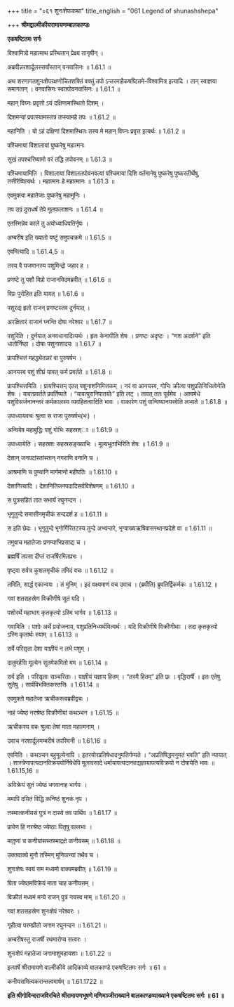 +++
title = "०६१ शुनःशेफकथा"
title_english = "061 Legend of shunashshepa"

+++
**श्रीमद्वाल्मीकीयरामायणम्बालकाण्डः**

**एकषष्टितमः सर्गः**

विश्वामित्रो महात्माथ प्रस्थितान् प्रेक्ष्य तानृषीन् ।

अब्रवीन्नरशार्दूलस्सर्वांस्तान् वनवासिनः ॥ 1.61.1 ॥

अथ शरणागतशुनःशेपरक्षणोचितशक्तिं वक्तुं तपो ऽन्तरमाहैकषष्टितमे–विश्वामित्र इत्यादि । तान् स्वाज्ञया समागतान् । वनवासिनः स्वतपोवनवासिनः ॥ 1.61.1 ॥

महान् विघ्नः प्रवृत्तो ऽयं दक्षिणामास्थितो दिशम् ।

दिशमन्यां प्रपत्स्यामस्तत्र तप्स्यामहे तपः ॥ 1.61.2 ॥

महानिति । यो ऽहं दक्षिणां दिशमास्थितः तस्य मे महान् विघ्नः प्रवृत्त इत्यर्थः ॥ 1.61.2 ॥

पश्चिमायां विशालायां पुष्करेषु महात्मनः

सुखं तपश्चरिष्यामो वरं तद्धि तपोवनम् ॥ 1.61.3 ॥

पश्चिमायामिति । विशालायां विशालतपोवनवत्यां पश्चिमायां दिशि वर्तमानेषु पुष्करेषु पुष्करतीर्थेषु, तत्तीरेष्वित्यर्थः । महात्मनः हे महात्मानः ॥ 1.61.3 ॥

एवमुक्त्वा महातेजाः पुष्करेषु महामुनिः ।

तप उग्रं दुराधर्षं तेपे मूलफलाशनः ॥ 1.61.4 ॥

एतस्मिन्नेव काले तु अयोध्याधिपतिर्नृपः ।

अम्बरीष इति ख्यातो यष्टुं समुपचक्रमे ॥ 1.61.5 ॥

एवमित्यादि ॥ 1.61.4,5 ॥

तस्य वै यजमानस्य पशुमिन्द्रो जहार ह ।

प्रणष्टे तु पशौ विप्रो राजानमिदमब्रवीत् ॥ 1.61.6 ॥

विप्रः पुरोहित इति यावत् ॥ 1.61.6 ॥

पशुरद्य हृतो राजन् प्रणष्टस्तव दुर्नयात् ।

अरक्षितारं राजानं घ्नन्ति दोषा नरेश्वर ॥ 1.61.7 ॥

पशुरिति । दुर्नयात् अनवधानादित्यर्थः । हृतः केनापीति शेषः । प्रणष्टः अदृष्टः । “णश अदर्शने” इति धातोर्निष्ठा । दोषाः पशुनाशादयः ॥ 1.61.7 ॥

प्रायश्चित्तं महद्ध्येतन्नरं वा पुरुषर्षभ ।

आनयस्व पशुं शीघ्रं यावत् कर्म प्रवर्तते ॥ 1.61.8 ॥

प्रायश्चित्तमिति । प्रायश्चित्तम् एतत् पशुनाशनिमित्तकम् । नरं वा आनयस्व, गोभिः क्रीत्वा पशुप्रतिनिधित्वेनेति शेषः । यावत्प्रवर्तते प्रवर्तिष्यते । “यावत्पुरानिपातयोः” इति लट् । तावत् ततः पूर्वमेव । अश्वमेधे पशुविसर्जनानन्तरं कर्मकालस्य व्यवहितत्वादिति भावः । वाकारेण पशुं वान्विष्यानयस्वेति लभ्यते ॥ 1.61.8 ॥

उपाध्यायवचः श्रुत्वा स राजा पुरुषर्षभ(भः) ।

अन्वियेष महाबुद्धिः पशुं गोभिः सहस्रश्ाः ॥ 1.61.9 ॥

उपाध्यायेति । सहस्रशः सहस्रसङ्ख्याभिः । मूल्यभूताभिरिति शेषः ॥ 1.61.9 ॥

देशान् जनपदांस्तांस्तान् नगराणि वनानि च ।

आश्रमाणि च पुण्यानि मार्गमाणो महीपतिः ॥ 1.61.10 ॥

देशानित्यादि । देशानितिजनपदादिसर्वविशेषणम् ॥ 1.61.10 ॥

स पुत्रसहितं तात सभार्यं रघुनन्दन ।

भृगुतुन्दे समासीनमृचीकं सन्ददर्श ह ॥ 1.61.11 ॥

स इति छेदः । भृगुतुन्दे भृगोर्गिरितटस्य तुन्दे अभ्यन्तरे, भृग्वाख्यऋषिवासस्थानप्रदेशे वा ॥ 1.61.11 ॥

तमुवाच महातेजाः प्रणम्याभिप्रसाद्य च ।

ब्रह्मर्षिं तपसा दीप्तं राजर्षिरमितप्रभः ।

पृष्ट्वा सर्वत्र कुशलमृचीकं तमिदं वचः ॥ 1.61.12 ॥

तमिति, सार्द्ध एकान्वयः । तं मुनिम् । इदं वक्ष्यमाणं वच उवाच । (ब्रवीति) ब्रुवतिर्द्विकर्मकः ॥ 1.61.12 ॥

गवां शतसहस्रेण विक्रीणीषे सुतं यदि ।

पशोरर्थे महाभाग कृतकृत्यो ऽस्मि भार्गव ॥ 1.61.13 ॥

गवामिति । पशोः अर्थे प्रयोजनाय, पशुप्रतिनिध्यर्थमित्यर्थः । यदि विक्रीणीषे विक्रीणीथाः । तदा कृतकृत्यो ऽस्मि कृतार्थः स्याम् ॥ 1.61.13 ॥

सर्वे परिसृता देशा याज्ञीयं न लभे पशुम् ।

दातुमर्हसि मूल्येन सुतमेकमितो मम ॥ 1.61.14 ॥

सर्व इति । परिसृताः सञ्चरिताः । याज्ञीयं यज्ञाय हितम् । “तस्मै हितम्” इति छः । वृद्धिरार्षी । इतः एतेषु सुतेषु । सार्वविभक्तिकस्तसिः ॥ 1.61.14 ॥

एवमुक्तो महातेजा ऋचीकस्त्वब्रवीद्वचः ।

नाहं ज्येष्ठं नरश्रेष्ठ विक्रीणीयां कथञ्चन ॥ 1.61.15 ॥

ऋचीकस्य वचः श्रुत्वा तेषां माता महात्मनाम् ।

उवाच नरशार्दूलमम्बरीषं तपस्विनी ॥ 1.61.16 ॥

एवमिति । कथञ्चन बहुमूल्येनापि । इतरयोरप्रतिषेधादनुमतिर्गम्यते । “अप्रतिषिद्धमनुमतं भवति” इति न्यायात् । शास्त्रेणापत्यदानविक्रययोर्निषेधेपि मूलावसादे धर्मायापत्यदानवद्यज्ञायापत्यविक्रयो न दोषायेति भावः ॥ 1.61.15,16 ॥

अविक्रेयं सुतं ज्येष्ठं भगवानाह भार्गवः ।

ममापि दयितं विद्धि कनिष्ठं शुनकं नृप ।

तस्मात्कनीयसं पुत्रं न दास्ये तव पार्थिव ॥ 1.61.17 ॥

प्रायेण हि नरश्रेष्ठ ज्येष्ठाः पितृषु वल्लभाः ।

मातृ़णां च कनीयांसस्तस्माद्रक्षे कनीयसम् ॥ 1.61.18 ॥

उक्तवाक्ये मुनौ तस्मिन् मुनिपत्न्यां तथैव च ।

शुनःशेषः स्वयं राम मध्यमो वाक्यमब्रवीत् ॥ 1.61.19 ॥

पिता ज्येष्ठमविक्रेयं माता चाह कनीयसम् ।

विक्रीतं मध्यमं मन्ये राजन् पुत्रं नयस्व माम् ॥ 1.61.20 ॥

गवां शतसहस्रेण शुनःशेपं नरेश्वरः ।

गृहीत्वा परमप्रीतो जगाम रघुनन्दन ॥ 1.61.21 ॥

अम्बरीषस्तु राजर्षी रथमारोप्य सत्वरः ।

शुनःशेपं महातेजा जगामाशुमहायशाः ॥ 1.61.22 ॥

इत्यार्षे श्रीरामायणे वाल्मीकीये आदिकाव्ये बालकाण्डे एकषष्टितमः सर्गः ॥ 61 ॥

कनीयसमित्यकरान्तत्वमार्षम् ॥ 1.61.1722 ॥

**इति श्रीगोविन्दराजविरचिते श्रीरामायणभूषणे मणिमञ्जीराख्याने बालकाण्डव्याख्याने एकषष्टितमः सर्गः ॥ 61 ॥**
